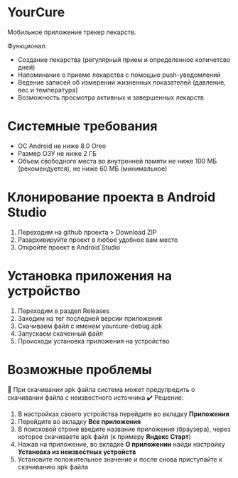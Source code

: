 # YourCure
Мобильное приложение трекер лекарств.

Функционал:
- Создание лекарства (регулярный прием и определенное количетсво дней)
- Напоминание о приеме лекарства с помощью push-уведомлений
- Ведение записей об измерении жизненных показателей (давление, вес и температура)
- Возможность просмотра активных и завершенных лекарств

# Системные требования

- ОС Android не ниже 8.0 Oreo
- Размер ОЗУ не ниже 2 ГБ
- Объем свободного места во внутренней памяти не ниже 100 МБ (рекомендуется), не ниже 60 МБ (минимальное)

# Клонирование проекта в Android Studio
1. Переходим на github проекта > Download ZIP
2. Разархивируйте проект в любое удобное вам место
3. Откройте проект в Android Studio

# Установка приложения на устройство
1. Переходим в раздел Releases
2. Заходим на тег последней версии приложения
3. Скачиваем файл с именем yourcure-debug.apk
4. Запускаем скаченный файл
5. Происходи установка приложения на устройство

# Возможные проблемы

💢 При скачивании apk файла система может предупредить о скачивании файла с неизвестного источника
✔️ Решение:

1. В настройках своего устройства перейдите во вкладку __Приложения__
2. Перейдите во вкладку __Все приложения__
3. В поисковой строке введите название приложения (браузера), через которое скачиваете apk файл (к примеру __Яндекс Старт__)
4. Нажав на приложение, во вкладке __О приложении__ найди настройку __Установка из неизвестных устройств__
5. Установите положительное значение и после снова приступайте к скачиванию apk файла

